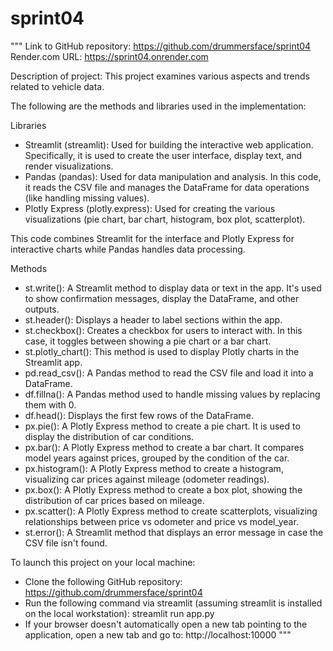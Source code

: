 # sprint04

"""
Link to GitHub repository: https://github.com/drummersface/sprint04
Render.com URL: https://sprint04.onrender.com

Description of project: This project examines various aspects and trends
related to vehicle data.

The following are the methods and libraries used in the implementation:

Libraries

- Streamlit (streamlit): Used for building the interactive web application. Specifically, it is used to create the user interface, display text, and render visualizations.
- Pandas (pandas): Used for data manipulation and analysis. In this code, it reads the CSV file and manages the DataFrame for data operations (like handling missing values).
- Plotly Express (plotly.express): Used for creating the various visualizations (pie chart, bar chart, histogram, box plot, scatterplot).

This code combines Streamlit for the interface and Plotly Express for interactive charts while Pandas handles data processing.

Methods

- st.write(): A Streamlit method to display data or text in the app. It's used to show confirmation messages, display the DataFrame, and other outputs.
- st.header(): Displays a header to label sections within the app.
- st.checkbox(): Creates a checkbox for users to interact with. In this case, it toggles between showing a pie chart or a bar chart.
- st.plotly_chart(): This method is used to display Plotly charts in the Streamlit app.
- pd.read_csv(): A Pandas method to read the CSV file and load it into a DataFrame.
- df.fillna(): A Pandas method used to handle missing values by replacing them with 0.
- df.head(): Displays the first few rows of the DataFrame.
- px.pie(): A Plotly Express method to create a pie chart. It is used to display the distribution of car conditions.
- px.bar(): A Plotly Express method to create a bar chart. It compares model years against prices, grouped by the condition of the car.
- px.histogram(): A Plotly Express method to create a histogram, visualizing car prices against mileage (odometer readings).
- px.box(): A Plotly Express method to create a box plot, showing the distribution of car prices based on mileage.
- px.scatter(): A Plotly Express method to create scatterplots, visualizing relationships between price vs odometer and price vs model_year.
- st.error(): A Streamlit method that displays an error message in case the CSV file isn't found.

To launch this project on your local machine:
- Clone the following GitHub repository: https://github.com/drummersface/sprint04
- Run the following command via streamlit (assuming streamlit is installed on the local workstation): streamlit run app.py
- If your browser doesn't automatically open a new tab pointing to the application, open a new tab and go to: http://localhost:10000
"""
